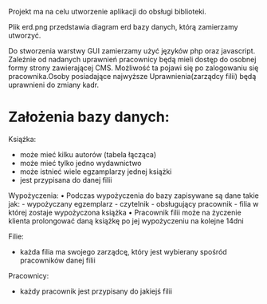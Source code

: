 Projekt ma na celu utworzenie aplikacji do obsługi biblioteki.

Plik erd.png przedstawia diagram erd bazy danych, którą zamierzamy utworzyć.

Do stworzenia warstwy GUI zamierzamy użyć języków php oraz javascript.
Zależnie od nadanych uprawnień pracownicy będą mieli dostęp do osobnej formy strony zawierającej CMS.
Możliwość ta pojawi się po zalogowaniu się pracownika.Osoby posiadające najwyższe
Uprawnienia(zarządcy filii) będą uprawnieni do zmiany kadr.

# Założenia bazy danych:

Książka:
  - może mieć kilku autorów (tabela łącząca)
  - może mieć tylko jedno wydawnictwo
  - może istnieć wiele egzamplarzy jednej książki
  - jest przypisana do danej filii

Wypożyczenia:
  • Podczas wypożyczenia do bazy zapisywane są dane takie jak:
    - wypożyczany egzemplarz
    - czytelnik
    - obsługujący pracownik
    - filia w której zostaje wypożyczona książka
  • Pracownik filii może na życzenie klienta prolongować daną książkę po jej wypożyczeniu na kolejne 14dni
  
Filie:
  - każda filia ma swojego zarządcę, który jest wybierany spośród pracowników danej filii
  
Pracownicy:
  - każdy pracownik jest przypisany do jakiejś filii
  

